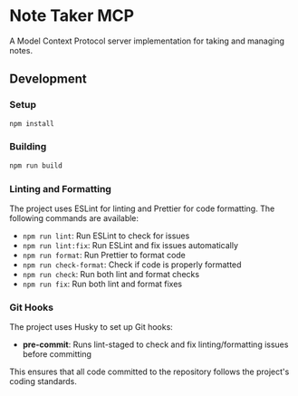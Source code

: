 # Note Taker MCP

A Model Context Protocol server implementation for taking and managing notes.

## Development

### Setup

```bash
npm install
```

### Building

```bash
npm run build
```

### Linting and Formatting

The project uses ESLint for linting and Prettier for code formatting. The following commands are available:

- `npm run lint`: Run ESLint to check for issues
- `npm run lint:fix`: Run ESLint and fix issues automatically
- `npm run format`: Run Prettier to format code
- `npm run check-format`: Check if code is properly formatted
- `npm run check`: Run both lint and format checks
- `npm run fix`: Run both lint and format fixes

### Git Hooks

The project uses Husky to set up Git hooks:

- **pre-commit**: Runs lint-staged to check and fix linting/formatting issues before committing

This ensures that all code committed to the repository follows the project's coding standards.
